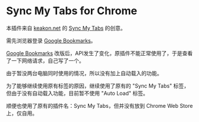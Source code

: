 # Sync My Tabs for Chrome

本插件来自 [keakon.net] 的 [Sync My Tabs] 的创意。

需先浏览器登录 [Google Bookmarks]。

[Google Bookmarks] 改版后，API发生了变化，原插件不能正常使用了，于是查看了一下网络请求，自己写了一个。

由于暂没两台电脑同时使用的情况，所以没有加上自动载入的功能。

为了能够继续使用原有标签的原因，继续使用了原有的 "Sync My Tabs" 标签，但由于没有自动载入功能，目前暂不使用 "Auto Load" 标签。

顺便也使用了原有的插件名：Sync My Tabs，但并没有放到 Chrome Web Store 上，仅自用。


  [keakon.net]: http://keakon.net
  [Sync My Tabs]: https://chrome.google.com/webstore/detail/eoallbnddbimmpfiodogdpndionkkjgb
  [Google Bookmarks]: https://www.google.com/bookmarks



